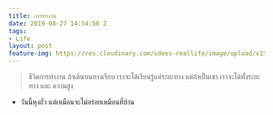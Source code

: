 ```yaml
---
title: การทำงาน
date: 2019-08-27 14:54:50 Z
tags:
- Life
layout: post
feature-img: https://res.cloudinary.com/sdees-reallife/image/upload/v1555658919/sample_feature_img.png
---
```


> ชีวิตการทำงาน ถ้าเดินบนทางเรียบ เราจะได้เรียนรู้แค่ระยะทาง แต่ถ้าเป็นเขา เราจะได้ทั้งระยะทาง และ ความสูง

<i class="fa fa-child" style="color:plum"></i>

- วันนี้หุงถั่ว แต่เหมือนจะไม่อร่อยเหมือนที่บ้าน
